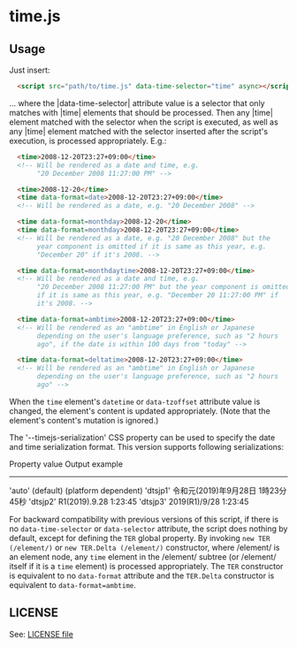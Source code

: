 time.js
=======

## Usage

Just insert:

```html
  <script src="path/to/time.js" data-time-selector="time" async></script>
```

... where the |data-time-selector| attribute value is a selector that
only matches with |time| elements that should be processed.  Then any
|time| element matched with the selector when the script is executed,
as well as any |time| element matched with the selector inserted after
the script's execution, is processed appropriately.  E.g.:

```html
  <time>2008-12-20T23:27+09:00</time>
  <!-- Will be rendered as a date and time, e.g.
       "20 December 2008 11:27:00 PM" -->

  <time>2008-12-20</time>
  <time data-format=date>2008-12-20T23:27+09:00</time>
  <!-- Will be rendered as a date, e.g. "20 December 2008" -->

  <time data-format=monthday>2008-12-20</time>
  <time data-format=monthday>2008-12-20T23:27+09:00</time>
  <!-- Will be rendered as a date, e.g. "20 December 2008" but the
       year component is omitted if it is same as this year, e.g.
       "December 20" if it's 2008. -->

  <time data-format=monthdaytime>2008-12-20T23:27+09:00</time>
  <!-- Will be rendered as a date and time, e.g.
       "20 December 2008 11:27:00 PM" but the year component is omitted
       if it is same as this year, e.g. "December 20 11:27:00 PM" if
       it's 2008. -->

  <time data-format=ambtime>2008-12-20T23:27+09:00</time>
  <!-- Will be rendered as an "ambtime" in English or Japanese
       depending on the user's language preference, such as "2 hours
       ago", if the date is within 100 days from "today" -->

  <time data-format=deltatime>2008-12-20T23:27+09:00</time>
  <!-- Will be rendered as an "ambtime" in English or Japanese
       depending on the user's language preference, such as "2 hours
       ago" -->
```

When the `time` element's `datetime` or `data-tzoffset` attribute
value is changed, the element's content is updated appropriately.
(Note that the element's content's mutation is ignored.)

The '--timejs-serialization' CSS property can be used to specify the
date and time serialization format.  This version supports following
serializations:

  Property value     Output example
  -----------------  ----------------------------------
  'auto' (default)   (platform dependent)
  'dtsjp1'           令和元(2019)年9月28日 1時23分45秒
  'dtsjp2'           R1(2019).9.28 1:23:45
  'dtsjp3'           2019(R1)/9/28 1:23:45

For backward compatibility with previous versions of this script, if
there is no `data-time-selector` or `data-selector` attribute, the
script does nothing by default, except for defining the `TER` global
property.  By invoking `new TER (/element/)` or `new TER.Delta
(/element/)` constructor, where /element/ is an element node, any
`time` element in the /element/ subtree (or /element/ itself if it is
a `time` element) is processed appropriately.  The `TER` constructor
is equivalent to no `data-format` attribute and the `TER.Delta`
constructor is equivalent to `data-format=ambtime`.

## LICENSE

See: [LICENSE file](./LICENSE)
